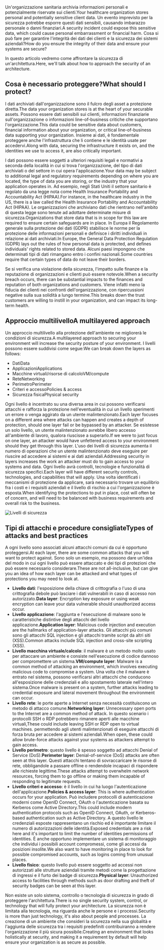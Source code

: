 <span data-ttu-id="04f80-101">Un'organizzazione sanitaria archivia informazioni personali e potenzialmente riservate sui clienti.</span><span class="sxs-lookup"><span data-stu-id="04f80-101">Your healthcare organization stores personal and potentially sensitive client data.</span></span> <span data-ttu-id="04f80-102">Un evento imprevisto per la sicurezza potrebbe esporre questi dati sensibili, causando imbarazzo personale o danni finanziari.</span><span class="sxs-lookup"><span data-stu-id="04f80-102">A security incident could expose this sensitive data, which could cause personal embarrassment or financial harm.</span></span> <span data-ttu-id="04f80-103">Cosa si può fare per garantire l'integrità dei dati dei clienti e la sicurezza dei sistemi aziendali?</span><span class="sxs-lookup"><span data-stu-id="04f80-103">How do you ensure the integrity of their data and ensure your systems are secure?</span></span> 

<span data-ttu-id="04f80-104">In questo articolo vedremo come affrontare la sicurezza di un'architettura.</span><span class="sxs-lookup"><span data-stu-id="04f80-104">Here, we'll talk about how to approach the security of an architecture.</span></span>

## <a name="what-should-i-protect"></a><span data-ttu-id="04f80-105">Cosa è necessario proteggere?</span><span class="sxs-lookup"><span data-stu-id="04f80-105">What should I protect?</span></span>

<span data-ttu-id="04f80-106">I dati archiviati dall'organizzazione sono il fulcro degli asset a protezione diretta.</span><span class="sxs-lookup"><span data-stu-id="04f80-106">The data your organization stores is at the heart of your securable assets.</span></span> <span data-ttu-id="04f80-107">Possono essere dati sensibili sui clienti, informazioni finanziarie sull'organizzazione o informazioni line-of-business critiche che supportano l'organizzazione.</span><span class="sxs-lookup"><span data-stu-id="04f80-107">This data could be sensitive data about customers, financial information about your organization, or critical line-of-business data supporting your organization.</span></span> <span data-ttu-id="04f80-108">Insieme ai dati, è fondamentale proteggere anche l'infrastruttura che li contiene e le identità usate per accedervi.</span><span class="sxs-lookup"><span data-stu-id="04f80-108">Along with data, securing the infrastructure it exists on, and the identities we use to access it, are also critically important.</span></span>

<span data-ttu-id="04f80-109">I dati possono essere soggetti a ulteriori requisiti legali e normativi a seconda della località in cui si trova l'organizzazione, del tipo di dati archiviati o del settore in cui opera l'applicazione.</span><span class="sxs-lookup"><span data-stu-id="04f80-109">Your data may be subject to additional legal and regulatory requirements depending on where you are located, the type of data you are storing, or the industry that your application operates in.</span></span> <span data-ttu-id="04f80-110">Ad esempio, negli Stati Uniti il settore sanitario è regolato da una legge nota come Health Insurance Portability and Accountability Act (HIPAA).</span><span class="sxs-lookup"><span data-stu-id="04f80-110">For instance, in the healthcare industry in the US, there is a law called the Health Insurance Portability and Accountability Act (HIPAA).</span></span> <span data-ttu-id="04f80-111">Le organizzazioni che archiviano dati che rientrano nell'ambito di questa legge sono tenute ad adottare determinate misure di sicurezza.</span><span class="sxs-lookup"><span data-stu-id="04f80-111">Organizations that store data that is in scope for this law are required to ensure certain safeguards are in place.</span></span> <span data-ttu-id="04f80-112">In Europa il Regolamento generale sulla protezione dei dati (GDPR) stabilisce le norme per la protezione delle informazioni personali e definisce i diritti individuali in relazione ai dati archiviati.</span><span class="sxs-lookup"><span data-stu-id="04f80-112">In Europe, the General Data Protection Regulation (GDPR) lays out the rules of how personal data is protected, and defines individuals' rights related to stored data.</span></span> <span data-ttu-id="04f80-113">Alcuni paesi impongono che determinati tipi di dati rimangano entro i confini nazionali.</span><span class="sxs-lookup"><span data-stu-id="04f80-113">Some countries require that certain types of data do not leave their borders.</span></span>

<span data-ttu-id="04f80-114">Se si verifica una violazione della sicurezza, l'impatto sulle finanze e la reputazione di organizzazioni e clienti può essere notevole.</span><span class="sxs-lookup"><span data-stu-id="04f80-114">When a security breach occurs, there can be substantial impacts to the finances and reputation of both organizations and customers.</span></span> <span data-ttu-id="04f80-115">Viene infatti meno la fiducia dei clienti nei confronti dell'organizzazione, con ripercussioni negative sulla sua solidità a lungo termine.</span><span class="sxs-lookup"><span data-stu-id="04f80-115">This breaks down the trust customers are willing to instill in your organization, and can impact its long-term health.</span></span>

## <a name="a-multilayered-approach"></a><span data-ttu-id="04f80-116">Approccio multilivello</span><span class="sxs-lookup"><span data-stu-id="04f80-116">A multilayered approach</span></span>

<span data-ttu-id="04f80-117">Un approccio multilivello alla protezione dell'ambiente ne migliorerà le condizioni di sicurezza.</span><span class="sxs-lookup"><span data-stu-id="04f80-117">A multilayered approach to securing your environment will increase the security posture of your environment.</span></span> <span data-ttu-id="04f80-118">I livelli possono essere suddivisi come segue:</span><span class="sxs-lookup"><span data-stu-id="04f80-118">We can break down the layers as follows:</span></span>

* <span data-ttu-id="04f80-119">Dati</span><span class="sxs-lookup"><span data-stu-id="04f80-119">Data</span></span>
* <span data-ttu-id="04f80-120">Applicazioni</span><span class="sxs-lookup"><span data-stu-id="04f80-120">Applications</span></span>
* <span data-ttu-id="04f80-121">Macchine virtuali/risorse di calcolo</span><span class="sxs-lookup"><span data-stu-id="04f80-121">VM/compute</span></span>
* <span data-ttu-id="04f80-122">Rete</span><span class="sxs-lookup"><span data-stu-id="04f80-122">Networking</span></span>
* <span data-ttu-id="04f80-123">Perimetro</span><span class="sxs-lookup"><span data-stu-id="04f80-123">Perimeter</span></span>
* <span data-ttu-id="04f80-124">Criteri e accesso</span><span class="sxs-lookup"><span data-stu-id="04f80-124">Policies & access</span></span>
* <span data-ttu-id="04f80-125">Sicurezza fisica</span><span class="sxs-lookup"><span data-stu-id="04f80-125">Physical security</span></span>

<span data-ttu-id="04f80-126">Ogni livello è incentrato su una diversa area in cui possono verificarsi attacchi e rafforza la protezione nell'eventualità in cui un livello sperimenti un errore o venga aggirato da un utente malintenzionato.</span><span class="sxs-lookup"><span data-stu-id="04f80-126">Each layer focuses on a different area where attacks can happen and creates a depth of protection, should one layer fail or be bypassed by an attacker.</span></span> <span data-ttu-id="04f80-127">Se esistesse un solo livello, un utente malintenzionato avrebbe libero accesso all'ambiente di lavoro, qualora riuscisse a superarlo.</span><span class="sxs-lookup"><span data-stu-id="04f80-127">If we were to just focus on one layer, an attacker would have unfettered access to your environment should they get through this layer.</span></span> <span data-ttu-id="04f80-128">L'uso dei livelli di sicurezza aumenta il numero di operazioni che un utente malintenzionato deve eseguire per riuscire ad accedere ai sistemi e ai dati aziendali.</span><span class="sxs-lookup"><span data-stu-id="04f80-128">Addressing security in layers increases the work an attacker must do to gain access to your systems and data.</span></span> <span data-ttu-id="04f80-129">Ogni livello avrà controlli, tecnologie e funzionalità di sicurezza specifici.</span><span class="sxs-lookup"><span data-stu-id="04f80-129">Each layer will have different security controls, technologies, and capabilities that will apply.</span></span> <span data-ttu-id="04f80-130">Una volta identificati i meccanismi di protezione da applicare, sarà necessario trovare un equilibrio fra i costi e i requisiti aziendali e il livello di rischio a cui l'organizzazione è esposta.</span><span class="sxs-lookup"><span data-stu-id="04f80-130">When identifying the protections to put in place, cost will often be of concern, and will need to be balanced with business requirements and overall risk to the business.</span></span>

![Livelli di sicurezza](../media-draft/security-layers.png)

## <a name="types-of-attacks-and-best-practices"></a><span data-ttu-id="04f80-132">Tipi di attacchi e procedure consigliate</span><span class="sxs-lookup"><span data-stu-id="04f80-132">Types of attacks and best practices</span></span>

<span data-ttu-id="04f80-133">A ogni livello sono associati alcuni attacchi comuni da cui è opportuno proteggersi.</span><span class="sxs-lookup"><span data-stu-id="04f80-133">At each layer, there are some common attacks that you will want to protect against.</span></span> <span data-ttu-id="04f80-134">Sono solo un esempio, ma possono dare un'idea del modo in cui ogni livello può essere attaccato e dei tipi di protezioni che può essere necessario considerare.</span><span class="sxs-lookup"><span data-stu-id="04f80-134">These are not all-inclusive, but can give you an idea of how each layer can be attacked and what types of protections you may need to look at.</span></span>

* <span data-ttu-id="04f80-135">**Livello dati**: l'esposizione della chiave di crittografia o l'uso di una crittografia debole può lasciare i dati vulnerabili in caso di accesso non autorizzato.</span><span class="sxs-lookup"><span data-stu-id="04f80-135">**Data layer**: Encryption key exposure or using weak encryption can leave your data vulnerable should unauthorized access occur.</span></span>
* <span data-ttu-id="04f80-136">**Livello applicazione**: l'aggiunta e l'esecuzione di malware sono le caratteristiche distintive degli attacchi del livello applicazione.</span><span class="sxs-lookup"><span data-stu-id="04f80-136">**Application layer**: Malicious code injection and execution are the hallmarks of application-layer attacks.</span></span> <span data-ttu-id="04f80-137">Gli attacchi più comuni sono gli attacchi SQL injection e gli attacchi tramite script da altri siti (XSS).</span><span class="sxs-lookup"><span data-stu-id="04f80-137">Common attacks include SQL injection and cross-site scripting (XSS).</span></span>
* <span data-ttu-id="04f80-138">**Livello macchina virtuale/calcolo**: il malware è un metodo molto usato per attaccare un ambiente e consiste nell'esecuzione di codice dannoso per compromettere un sistema.</span><span class="sxs-lookup"><span data-stu-id="04f80-138">**VM/compute layer**: Malware is a common method of attacking an environment, which involves executing malicious code to compromise a system.</span></span> <span data-ttu-id="04f80-139">Una volta che il malware è entrato nel sistema, possono verificarsi altri attacchi che conducono all'esposizione delle credenziali e allo spostamento laterale nell'intero sistema.</span><span class="sxs-lookup"><span data-stu-id="04f80-139">Once malware is present on a system, further attacks leading to credential exposure and lateral movement throughout the environment can occur.</span></span>
* <span data-ttu-id="04f80-140">**Livello rete**: le porte aperte a Internet senza necessità costituiscono un metodo di attacco comune.</span><span class="sxs-lookup"><span data-stu-id="04f80-140">**Networking layer**: Unnecessary open ports to the Internet are a common method of attack.</span></span> <span data-ttu-id="04f80-141">In questo scenario i protocolli SSH o RDP potrebbero rimanere aperti alle macchine virtuali,</span><span class="sxs-lookup"><span data-stu-id="04f80-141">These could include leaving SSH or RDP open to virtual machines.</span></span> <span data-ttu-id="04f80-142">permettendo agli utenti malintenzionati di eseguire attacchi di forza bruta per accedere ai sistemi aziendali.</span><span class="sxs-lookup"><span data-stu-id="04f80-142">When open, these could allow brute-force attacks against your systems as attackers attempt to gain access.</span></span>
* <span data-ttu-id="04f80-143">**Livello perimetro**: questo livello è spesso soggetto ad attacchi Denial of Service (DoS).</span><span class="sxs-lookup"><span data-stu-id="04f80-143">**Perimeter layer**: Denial-of-service (DoS) attacks are often seen at this layer.</span></span> <span data-ttu-id="04f80-144">Questi attacchi tentano di sovraccaricare le risorse di rete, obbligandole a passare offline o rendendole incapaci di rispondere alle richieste legittime.</span><span class="sxs-lookup"><span data-stu-id="04f80-144">These attacks attempt to overwhelm network resources, forcing them to go  offline or making them incapable of responding to legitimate requests.</span></span>
* <span data-ttu-id="04f80-145">**Livello criteri e accesso**: è il livello in cui ha luogo l'autenticazione dell'applicazione.</span><span class="sxs-lookup"><span data-stu-id="04f80-145">**Policies & access layer**: This is where authentication occurs for your application.</span></span> <span data-ttu-id="04f80-146">Può includere protocolli di autenticazione moderni come OpenID Connect, OAuth o l'autenticazione basata su Kerberos come Active Directory.</span><span class="sxs-lookup"><span data-stu-id="04f80-146">This could include modern authentication protocols such as OpenID Connect, OAuth, or Kerberos-based authentication such as Active Directory.</span></span> <span data-ttu-id="04f80-147">A questo livello le credenziali esposte rappresentano un rischio ed è importante limitare il numero di autorizzazioni delle identità.</span><span class="sxs-lookup"><span data-stu-id="04f80-147">Exposed credentials are a risk here and it's important to limit the number of identities permissions of identities.</span></span> <span data-ttu-id="04f80-148">È anche opportuno implementare un sistema di monitoraggio che individui i possibili account compromessi, come gli accessi da posizioni insolite.</span><span class="sxs-lookup"><span data-stu-id="04f80-148">We also want to have monitoring in place to look for possible compromised accounts, such as logins coming from unusual places.</span></span>
* <span data-ttu-id="04f80-149">**Livello fisico**: questo livello può essere soggetto ad accessi non autorizzati alle strutture aziendali tramite metodi come la progettazione di ingressi e il furto dei badge di sicurezza.</span><span class="sxs-lookup"><span data-stu-id="04f80-149">**Physical layer**: Unauthorized access to facilities through methods such as door drafting and theft of security badges can be seen at this layer.</span></span>

<span data-ttu-id="04f80-150">Non esiste un solo sistema, controllo o tecnologia di sicurezza in grado di proteggere l'architettura.</span><span class="sxs-lookup"><span data-stu-id="04f80-150">There is no single security system, control, or technology that will fully protect your architecture.</span></span> <span data-ttu-id="04f80-151">La sicurezza non è limitata alla tecnologia, ma riguarda anche le persone e i processi.</span><span class="sxs-lookup"><span data-stu-id="04f80-151">Security is more than just technology, it's also about people and processes.</span></span> <span data-ttu-id="04f80-152">La creazione di un ambiente che consideri la sicurezza nella sua globalità e l'aggiunta delle sicurezza tra i requisiti predefiniti contribuiranno a rendere l'organizzazione il più sicura possibile.</span><span class="sxs-lookup"><span data-stu-id="04f80-152">Creating an environment that looks holistically at security, and making it a requirement by default will help ensure your organization is as secure as possible.</span></span>
